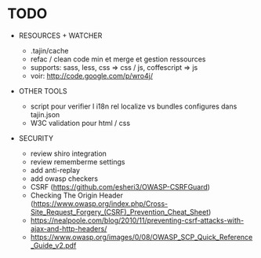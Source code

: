 # TODO #

  * RESOURCES + WATCHER
    * .tajin/cache
    * refac / clean code min et merge et gestion ressources
    * supports: sass, less, css => css / js, coffescript => js
    * voir: http://code.google.com/p/wro4j/

  * OTHER TOOLS
    * script pour verifier l i18n rel localize vs bundles configures dans tajin.json
    * W3C validation  pour html / css

  * SECURITY
    * review shiro integration
    * review rememberme settings
    * add anti-replay
    * add owasp checkers
    * CSRF (https://github.com/esheri3/OWASP-CSRFGuard)
    * Checking The Origin Header (https://www.owasp.org/index.php/Cross-Site_Request_Forgery_(CSRF)_Prevention_Cheat_Sheet)
    * https://nealpoole.com/blog/2010/11/preventing-csrf-attacks-with-ajax-and-http-headers/
    * https://www.owasp.org/images/0/08/OWASP_SCP_Quick_Reference_Guide_v2.pdf
